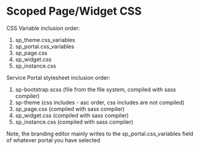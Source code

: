 # Scoped Page/Widget CSS

CSS Variable inclusion order: 
1) sp_theme.css_variables 
2) sp_portal.css_variables 
3) sp_page.css 
4) sp_widget.css 
5) sp_instance.css 


Service Portal stylesheet inclusion order: 

1) sp-bootstrap.scss (file from the file system, compiled with sass compiler) 
2) sp-theme (css includes - asc order, css includes are not compiled) 
3) sp_page.css (compiled with sass compiler) 
4) sp_widget.css (compiled with sass compiler) 
5) sp_instance.css (compiled with sass compiler) 


Note, the branding editor mainly writes to the sp_portal.css_variables field of whatever portal you have selected
